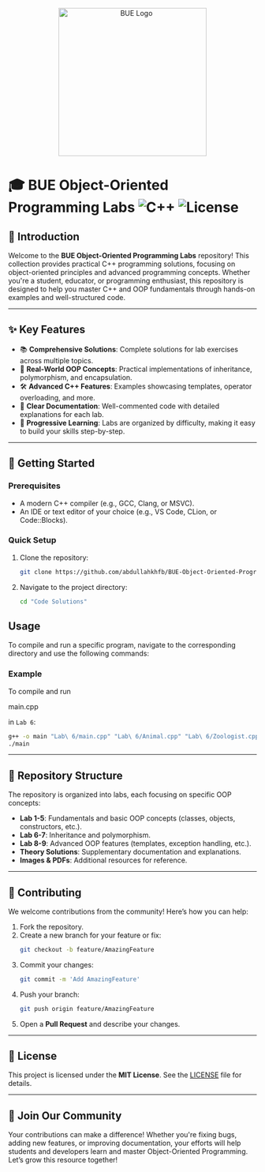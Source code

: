 <p align="center">
  <img src="https://pgs.bue.edu.eg/pgs/css/images/BUE-logo2-03.png" width="300" alt="BUE Logo">
</p>

# 🎓 BUE Object-Oriented Programming Labs ![C++](https://img.shields.io/badge/C%2B%2B-00599C?style=for-the-badge&logo=c%2B%2B&logoColor=white) ![License](https://img.shields.io/badge/License-MIT-green.svg)

## 🚀 Introduction

Welcome to the **BUE Object-Oriented Programming Labs** repository! This collection provides practical C++ programming solutions, focusing on object-oriented principles and advanced programming concepts. Whether you're a student, educator, or programming enthusiast, this repository is designed to help you master C++ and OOP fundamentals through hands-on examples and well-structured code.

---

## ✨ Key Features

- 📚 **Comprehensive Solutions**: Complete solutions for lab exercises across multiple topics.
- 🔄 **Real-World OOP Concepts**: Practical implementations of inheritance, polymorphism, and encapsulation.
- 🛠️ **Advanced C++ Features**: Examples showcasing templates, operator overloading, and more.
- 📝 **Clear Documentation**: Well-commented code with detailed explanations for each lab.
- 🎯 **Progressive Learning**: Labs are organized by difficulty, making it easy to build your skills step-by-step.

---

## 🔧 Getting Started

### Prerequisites

- A modern C++ compiler (e.g., GCC, Clang, or MSVC).
- An IDE or text editor of your choice (e.g., VS Code, CLion, or Code::Blocks).

### Quick Setup

1. Clone the repository:

   ```bash
   git clone https://github.com/abdullahkhfb/BUE-Object-Oriented-Programming-Labs.git
   ```

2. Navigate to the project directory:
   ```sh
   cd "Code Solutions"
   ```

## Usage

To compile and run a specific program, navigate to the corresponding directory and use the following commands:

### Example

To compile and run

main.cpp

in `Lab 6`:

```sh
g++ -o main "Lab\ 6/main.cpp" "Lab\ 6/Animal.cpp" "Lab\ 6/Zoologist.cpp"
./main
```

---

## 📁 Repository Structure

The repository is organized into labs, each focusing on specific OOP concepts:

- **Lab 1-5**: Fundamentals and basic OOP concepts (classes, objects, constructors, etc.).
- **Lab 6-7**: Inheritance and polymorphism.
- **Lab 8-9**: Advanced OOP features (templates, exception handling, etc.).
- **Theory Solutions**: Supplementary documentation and explanations.
- **Images & PDFs**: Additional resources for reference.

---

## 🤝 Contributing

We welcome contributions from the community! Here’s how you can help:

1. Fork the repository.
2. Create a new branch for your feature or fix:
   ```bash
   git checkout -b feature/AmazingFeature
   ```
3. Commit your changes:
   ```bash
   git commit -m 'Add AmazingFeature'
   ```
4. Push your branch:
   ```bash
   git push origin feature/AmazingFeature
   ```
5. Open a **Pull Request** and describe your changes.

---

## 📜 License

This project is licensed under the **MIT License**. See the [LICENSE](LICENSE) file for details.

---

## 🌟 Join Our Community

Your contributions can make a difference! Whether you're fixing bugs, adding new features, or improving documentation, your efforts will help students and developers learn and master Object-Oriented Programming. Let’s grow this resource together!
